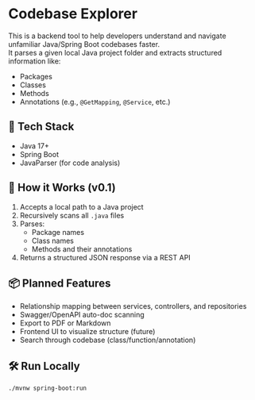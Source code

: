 # Codebase Explorer

This is a backend tool to help developers understand and navigate unfamiliar Java/Spring Boot codebases faster.  
It parses a given local Java project folder and extracts structured information like:

- Packages
- Classes
- Methods
- Annotations (e.g., `@GetMapping`, `@Service`, etc.)

## 🔧 Tech Stack

- Java 17+
- Spring Boot
- JavaParser (for code analysis)

## 🚀 How it Works (v0.1)

1. Accepts a local path to a Java project
2. Recursively scans all `.java` files
3. Parses:
   - Package names
   - Class names
   - Methods and their annotations
4. Returns a structured JSON response via a REST API

## 📦 Planned Features

- Relationship mapping between services, controllers, and repositories
- Swagger/OpenAPI auto-doc scanning
- Export to PDF or Markdown
- Frontend UI to visualize structure (future)
- Search through codebase (class/function/annotation)

## 🛠️ Run Locally

```bash
./mvnw spring-boot:run
